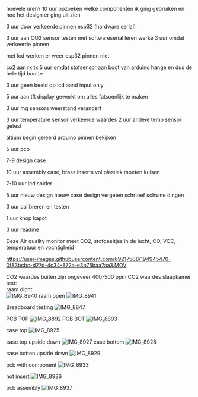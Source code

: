 hoevele uren?
10 uur opzoeken welke componenten ik ging gebruiken en hoe het design er ging uit zien

3 uur door verkeerde pinnen esp32 (hardware serial)

3 uur aan CO2 sensor testen
met softwareserial leren werke
3 uur omdat verkeerde pinnen

met lcd werken er weer esp32 pinnen niet

co2 aan rx tx
5 uur omdat stofsensor aan boot van arduino hange en dus de hele tijd bootte

3 uur geen beeld op lcd aand input only

5 uur aan tft display gewerkt om alles fatsoenlijk te maken

3 uur mq sensors
weerstand verandert


3 uur temperature sensor verkeerde waardes
2 uur andere temp sensor getest

altium begin
geleerd arduino pinnen bekijken


5 uur pcb

7-9 design case

10 uur assembly case, brass inserts vol plastiek moeten kuisen

7-10 uur lcd solder

5 uur nieuw design
nieuw case design vergeten schrtoef schuine dingen

3 uur calibreren en testen

1 uur knop kapot

3 uur readme


Deze Air quality monitor meet CO2, stofdeeltjes in de lucht, CO, VOC, temperatuur en vochtigheid



https://user-images.githubusercontent.com/69217508/194945470-0f83bcbc-d27d-4c34-872a-e3b75baa7aa3.MOV




CO2 waardes buiten zijn ongeveer 400-500 ppm
CO2 waardes slaapkamer test:  
raam dicht  
![IMG_8940](https://user-images.githubusercontent.com/69217508/194939096-e3527a9a-c3c9-47fa-9a77-9c1b2ab60900.JPG)
raam open
![IMG_8941](https://user-images.githubusercontent.com/69217508/194939107-0fc292e7-b386-4e58-902a-294d9b9d9350.JPG)





Breadboard testing
![IMG_8847](https://user-images.githubusercontent.com/69217508/194938254-5963f58a-2ce4-4ad2-8614-6592eddfbafb.JPG)

PCB TOP
![IMG_8892](https://user-images.githubusercontent.com/69217508/194938372-7d260a62-b7e4-45f7-8635-b7b4adfe6a72.JPG)
PCB BOT
![IMG_8893](https://user-images.githubusercontent.com/69217508/194938476-4cbfda8b-34bd-460b-8752-9d91632ef72e.JPG)

case top
![IMG_8925](https://user-images.githubusercontent.com/69217508/194938571-44492026-1383-4c4a-bf00-32632121cbb6.JPG)

case top upside down
![IMG_8927](https://user-images.githubusercontent.com/69217508/194938623-b3a7756a-afdd-4447-aba4-57947ba38355.JPG)
case bottom
![IMG_8928](https://user-images.githubusercontent.com/69217508/194938652-4eaf799a-06ef-4197-8ff9-26e5b7d4317f.JPG)

case botton upside down
![IMG_8929](https://user-images.githubusercontent.com/69217508/194938701-c7c40ecc-8ecb-4557-94fa-f393e4c2f725.JPG)

pcb with component
![IMG_8933](https://user-images.githubusercontent.com/69217508/194938898-8c6d0f6c-aea2-42cf-a6a3-c7b2447b52c1.JPG)

hot insert
![IMG_8936](https://user-images.githubusercontent.com/69217508/194938869-4b626ce8-f0d3-45a6-bd63-e6dcc4395716.JPG)

pcb assembly
![IMG_8937](https://user-images.githubusercontent.com/69217508/194938847-7fa01bcd-2cf8-453d-b0eb-44f95610003a.JPG)

